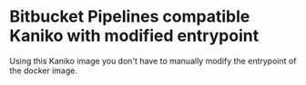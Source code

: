# Bitbucket Pipelines compatible Kaniko with modified entrypoint

Using this Kaniko image you don't have to manually modify the entrypoint of the docker image.
